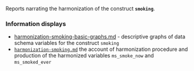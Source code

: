Reports narrating the harmonization of the construct **`smoking`**.

### Information displays  
 - [harmonization-smoking-basic-graphs.md](/harmonization-smoking-basic-graphs.md) - descriptive graphs of data schema variables for the construct `smoking`   
 - [`harmonization-smoking.md`](/harmonization-smoking.md)   the account of harmonization procedure and production of the harmonized variables `ms_smoke_now` and `ms_smoked_ever` 
